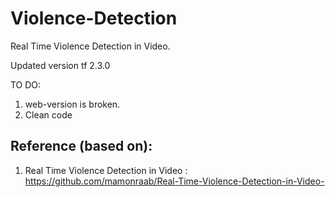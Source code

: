 # Violence-Detection
Real Time Violence Detection in Video.

Updated version tf 2.3.0

TO DO:
1. web-version is broken.
2. Clean code

## Reference (based on):

1. Real Time Violence Detection in Video : https://github.com/mamonraab/Real-Time-Violence-Detection-in-Video-
